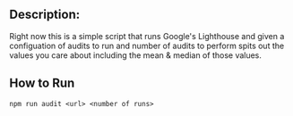 ## Description:
Right now this is a simple script that runs Google's Lighthouse and given a configuation of audits to run and number of audits to perform spits out the values you care about including the mean & median of those values.

## How to Run
`npm run audit <url> <number of runs>`